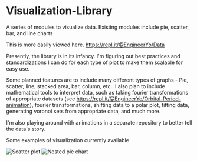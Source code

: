 # Visualization-Library
A series of modules to visualize data. Existing modules include pie, scatter, bar, and line charts

This is more easily viewed here.
https://repl.it/@EngineerYo/Data

Presently, the library is in its infancy. I'm figuring out best practices and standardizations I can do for each type of plot to make them scalable for easy use.

Some planned features are to include many different types of graphs - Pie, scatter, line, stacked area, bar, column, etc..
I also plan to include mathematical tools to interpret data, such as taking fourier transformations of appropriate datasets (see https://repl.it/@EngineerYo/Orbital-Period-animation), fourier transformations, shifting data to a polar plot, fitting data, generating voronoi sets from appropriate data, and much more.

I'm also playing around with animations in a separate repository to better tell the data's story.

Some examples of visualization currently available

![Scatter plot](https://i.imgur.com/Wttqv0x.png)
![Nested pie chart](https://i.imgur.com/qCf6OIt.png)
